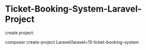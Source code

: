 # Ticket-Booking-System-Laravel-Project

create project:

composer create-project Laravel/laravel=10 ticket-booking-system
